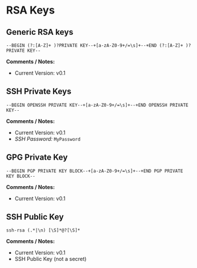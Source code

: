 # RSA Keys

## Generic RSA keys

```regex
--BEGIN (?:[A-Z]+ )?PRIVATE KEY--+[a-zA-Z0-9+/=\s]+--+END (?:[A-Z]+ )?PRIVATE KEY--
```

**Comments / Notes:**

- Current Version: v0.1


## SSH Private Keys

```regex
--BEGIN OPENSSH PRIVATE KEY--+[a-zA-Z0-9+/=\s]+--+END OPENSSH PRIVATE KEY--
```

**Comments / Notes:**

- Current Version: v0.1
- *SSH Password:* `MyPassword`


## GPG Private Key

```regex
--BEGIN PGP PRIVATE KEY BLOCK--+[a-zA-Z0-9+/=\s]+--+END PGP PRIVATE KEY BLOCK--
```

**Comments / Notes:**

- Current Version: v0.1


## SSH Public Key

```regex
ssh-rsa (.*|\n) [\S]*@?[\S]*
```

**Comments / Notes:**

- Current Version: v0.1
- SSH Public Key (not a secret)
